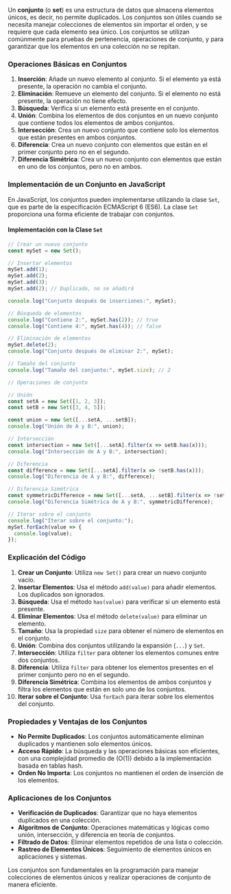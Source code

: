 Un **conjunto** (o **set**) es una estructura de datos que almacena elementos únicos, es decir, no permite duplicados. Los conjuntos son útiles cuando se necesita manejar colecciones de elementos sin importar el orden, y se requiere que cada elemento sea único. Los conjuntos se utilizan comúnmente para pruebas de pertenencia, operaciones de conjunto, y para garantizar que los elementos en una colección no se repitan.

### Operaciones Básicas en Conjuntos

1. **Inserción**: Añade un nuevo elemento al conjunto. Si el elemento ya está presente, la operación no cambia el conjunto.
2. **Eliminación**: Remueve un elemento del conjunto. Si el elemento no está presente, la operación no tiene efecto.
3. **Búsqueda**: Verifica si un elemento está presente en el conjunto.
4. **Unión**: Combina los elementos de dos conjuntos en un nuevo conjunto que contiene todos los elementos de ambos conjuntos.
5. **Intersección**: Crea un nuevo conjunto que contiene solo los elementos que están presentes en ambos conjuntos.
6. **Diferencia**: Crea un nuevo conjunto con elementos que están en el primer conjunto pero no en el segundo.
7. **Diferencia Simétrica**: Crea un nuevo conjunto con elementos que están en uno de los conjuntos, pero no en ambos.

### Implementación de un Conjunto en JavaScript

En JavaScript, los conjuntos pueden implementarse utilizando la clase `Set`, que es parte de la especificación ECMAScript 6 (ES6). La clase `Set` proporciona una forma eficiente de trabajar con conjuntos.

#### Implementación con la Clase `Set`

```javascript
// Crear un nuevo conjunto
const mySet = new Set();

// Insertar elementos
mySet.add(1);
mySet.add(2);
mySet.add(3);
mySet.add(2); // Duplicado, no se añadirá

console.log("Conjunto después de inserciones:", mySet);

// Búsqueda de elementos
console.log("Contiene 2:", mySet.has(2)); // true
console.log("Contiene 4:", mySet.has(4)); // false

// Eliminación de elementos
mySet.delete(2);
console.log("Conjunto después de eliminar 2:", mySet);

// Tamaño del conjunto
console.log("Tamaño del conjunto:", mySet.size); // 2

// Operaciones de conjunto

// Unión
const setA = new Set([1, 2, 3]);
const setB = new Set([3, 4, 5]);

const union = new Set([...setA, ...setB]);
console.log("Unión de A y B:", union);

// Intersección
const intersection = new Set([...setA].filter(x => setB.has(x)));
console.log("Intersección de A y B:", intersection);

// Diferencia
const difference = new Set([...setA].filter(x => !setB.has(x)));
console.log("Diferencia de A y B:", difference);

// Diferencia Simétrica
const symmetricDifference = new Set([...setA, ...setB].filter(x => !setA.has(x) || !setB.has(x)));
console.log("Diferencia Simétrica de A y B:", symmetricDifference);

// Iterar sobre el conjunto
console.log("Iterar sobre el conjunto:");
mySet.forEach(value => {
  console.log(value);
});
```

### Explicación del Código

1. **Crear un Conjunto**: Utiliza `new Set()` para crear un nuevo conjunto vacío.
2. **Insertar Elementos**: Usa el método `add(value)` para añadir elementos. Los duplicados son ignorados.
3. **Búsqueda**: Usa el método `has(value)` para verificar si un elemento está presente.
4. **Eliminar Elementos**: Usa el método `delete(value)` para eliminar un elemento.
5. **Tamaño**: Usa la propiedad `size` para obtener el número de elementos en el conjunto.
6. **Unión**: Combina dos conjuntos utilizando la expansión (`...`) y `Set`.
7. **Intersección**: Utiliza `filter` para obtener los elementos comunes entre dos conjuntos.
8. **Diferencia**: Utiliza `filter` para obtener los elementos presentes en el primer conjunto pero no en el segundo.
9. **Diferencia Simétrica**: Combina los elementos de ambos conjuntos y filtra los elementos que están en solo uno de los conjuntos.
10. **Iterar sobre el Conjunto**: Usa `forEach` para iterar sobre los elementos del conjunto.

### Propiedades y Ventajas de los Conjuntos

- **No Permite Duplicados**: Los conjuntos automáticamente eliminan duplicados y mantienen solo elementos únicos.
- **Acceso Rápido**: La búsqueda y las operaciones básicas son eficientes, con una complejidad promedio de \(O(1)\) debido a la implementación basada en tablas hash.
- **Orden No Importa**: Los conjuntos no mantienen el orden de inserción de los elementos.

### Aplicaciones de los Conjuntos

- **Verificación de Duplicados**: Garantizar que no haya elementos duplicados en una colección.
- **Algoritmos de Conjunto**: Operaciones matemáticas y lógicas como unión, intersección, y diferencia en teoría de conjuntos.
- **Filtrado de Datos**: Eliminar elementos repetidos de una lista o colección.
- **Rastreo de Elementos Únicos**: Seguimiento de elementos únicos en aplicaciones y sistemas.

Los conjuntos son fundamentales en la programación para manejar colecciones de elementos únicos y realizar operaciones de conjunto de manera eficiente.
